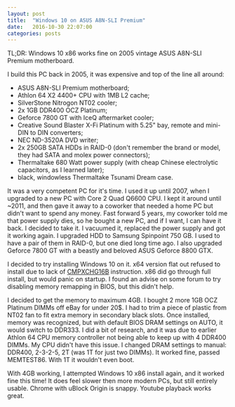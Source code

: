 ```yaml
---
layout: post
title:  "Windows 10 on ASUS A8N-SLI Premium"
date:   2016-10-30 22:07:00
categories: posts
---
```


TL;DR: Windows 10 x86 works fine on 2005 vintage ASUS A8N-SLI Premium motherboard.

I build this PC back in 2005, it was expensive and top of the line all around:

* ASUS A8N-SLI Premium motherboard;
* Athlon 64 X2 4400+ CPU with 1MB L2 cache;
* SilverStone Nitrogon NT02 cooler;
* 2x 1GB DDR400 OCZ Platinum;
* Geforce 7800 GT with IceQ aftermarket cooler;
* Creative Sound Blaster X-Fi Platinum with 5.25" bay, remote and mini-DIN to DIN converters;
* NEC ND-3520A DVD writer;
* 2x 250GB SATA HDDs in RAID-0 (don't remember the brand or model, they had SATA and molex power connectors);
* Thermaltake 680 Watt power supply (with cheap Chinese electrolytic capacitors, as I learned later);
* black, windowless Thermaltake Tsunami Dream case.

It was a very competent PC for it's time.
I used it up until 2007, when I upgraded to a new PC with Core 2 Quad Q6600 CPU.
I kept it around until ~2011, and then gave it away to a coworker that needed a home PC but didn't want to spend any money.
Fast forward 5 years, my coworker told me that power supply dies, so he bought a new PC, and if I want, I can have it back.
I decided to take it.
I vacuumed it, replaced the power supply and got it working again.
I upgraded HDD to Samsung Spinpoint 750 GB.
I used to have a pair of them in RAID-0, but one died long time ago.
I also upgraded Geforce 7800 GT with a beastly and beloved ASUS Geforce 8800 GTX.

I decided to try installing Windows 10 on it.
x64 version flat out refused to install due to lack of [CMPXCHG16B](https://en.wikipedia.org/wiki/X86-64#Older_implementations) instruction.
x86 did go through full install, but would panic on startup.
I found an advise on some forum to try disabling memory remapping in BIOS, but this didn't help.

I decided to get the memory to maximum 4GB. I bought 2 more 1GB OCZ Platinum DIMMs off eBay for under 20$.
I had to trim a piece of plastic from NT02 fan to fit extra memory in secondary black slots.
Once installed, memory was recognized, but with default BIOS DRAM settings on AUTO, it would switch to DDR333.
I did a bit of research, and it was due to earlier Athlon 64 CPU memory controller not being able to keep up with 4 DDR400 DIMMs.
My CPU didn't have this issue.
I changed DRAM settings to manual: DDR400, 2-3-2-5, 2T (was 1T for just two DIMMs).
It worked fine, passed MEMTEST86.
With 1T it wouldn't even boot.

With 4GB working, I attempted Windows 10 x86 install again, and it worked fine this time!
It does feel slower then more modern PCs, but still entirely usable.
Chrome with uBlock Origin is snappy.
Youtube playback works great.

